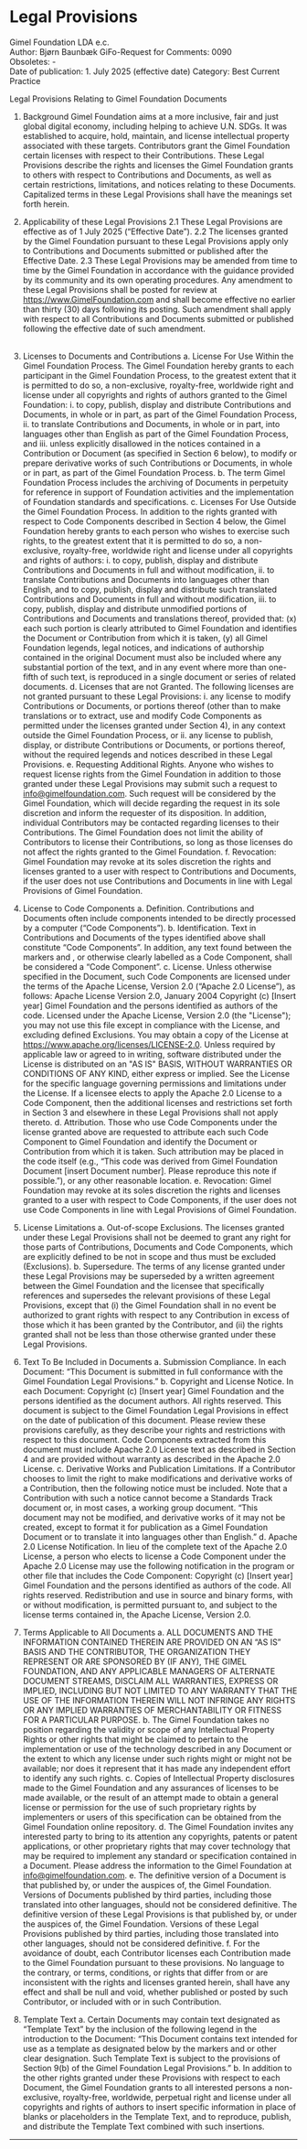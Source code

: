 # Legal Provisions

Gimel Foundation LDA e.c.		             		 
Author: Bjørn Baunbæk
GiFo-Request for Comments: 0090                               	 
Obsoletes: -                                           			 
Date of publication: 1. July 2025 (effective date)
Category: Best Current Practice


Legal Provisions Relating to Gimel Foundation Documents


1. Background
Gimel Foundation aims at a more inclusive, fair and just global digital economy, including helping to achieve U.N. SDGs. It was established to acquire, hold, maintain, and license intellectual property associated with these targets. Contributors grant the Gimel Foundation certain licenses with respect to their Contributions. These Legal Provisions describe the rights and licenses the Gimel Foundation grants to others with respect to Contributions and Documents, as well as certain restrictions, limitations, and notices relating to these Documents. Capitalized terms in these Legal Provisions shall have the meanings set forth herein.

2. Applicability of these Legal Provisions
2.1 These Legal Provisions are effective as of 1 July 2025 (“Effective Date”).
2.2 The licenses granted by the Gimel Foundation pursuant to these Legal Provisions apply only to Contributions and Documents submitted or published after the Effective Date.
2.3 These Legal Provisions may be amended from time to time by the Gimel Foundation in accordance with the guidance provided by its community and its own operating procedures. Any amendment to these Legal Provisions shall be posted for review at https://www.GimelFoundation.com and shall become effective no earlier than thirty (30) days following its posting. Such amendment shall apply with respect to all Contributions and Documents submitted or published following the effective date of such amendment. 	
 
3. Licenses to Documents and Contributions
a. License For Use Within the Gimel Foundation Process. The Gimel Foundation hereby grants to each participant in the Gimel Foundation Process, to the greatest extent that it is permitted to do so, a non-exclusive, royalty-free, worldwide right and license under all copyrights and rights of authors granted to the Gimel Foundation:
i. to copy, publish, display and distribute Contributions and Documents, in whole or in part, as part of the Gimel Foundation Process,
ii. to translate Contributions and Documents, in whole or in part, into languages other than English as part of the Gimel Foundation Process, and
iii. unless explicitly disallowed in the notices contained in a Contribution or Document (as specified in Section 6 below), to modify or prepare derivative works of such Contributions or Documents, in whole or in part, as part of the Gimel Foundation Process.
b. The term Gimel Foundation Process includes the archiving of Documents in perpetuity for reference in support of Foundation activities and the implementation of Foundation standards and specifications.
c. Licenses For Use Outside the Gimel Foundation Process. In addition to the rights granted with respect to Code Components described in Section 4 below, the Gimel Foundation hereby grants to each person who wishes to exercise such rights, to the greatest extent that it is permitted to do so, a non-exclusive, royalty-free, worldwide right and license under all copyrights and rights of authors:
i. to copy, publish, display and distribute Contributions and Documents in full and without modification,
ii. to translate Contributions and Documents into languages other than English, and to copy, publish, display and distribute such translated Contributions and Documents in full and without modification,
iii. to copy, publish, display and distribute unmodified portions of Contributions and Documents and translations thereof, provided that:
(x) each such portion is clearly attributed to Gimel Foundation and identifies the Document or Contribution from which it is taken,
(y) all Gimel Foundation legends, legal notices, and indications of authorship contained in the original Document must also be included where any substantial portion of the text, and in any event where more than one-fifth of such text, is reproduced in a single document or series of related documents.
d. Licenses that are not Granted. The following licenses are not granted pursuant to these Legal Provisions:
i. any license to modify Contributions or Documents, or portions thereof (other than to make translations or to extract, use and modify Code Components as permitted under the licenses granted under Section 4), in any context outside the Gimel Foundation Process, or
ii. any license to publish, display, or distribute Contributions or Documents, or portions thereof, without the required legends and notices described in these Legal Provisions.
e. Requesting Additional Rights. Anyone who wishes to request license rights from the Gimel Foundation in addition to those granted under these Legal Provisions may submit such a request to info@gimelfoundation.com. Such request will be considered by the Gimel Foundation, which will decide regarding the request in its sole discretion and inform the requester of its disposition. In addition, individual Contributors may be contacted regarding licenses to their Contributions. The Gimel Foundation does not limit the ability of Contributors to license their Contributions, so long as those licenses do not affect the rights granted to the Gimel Foundation.
f. Revocation: Gimel Foundation may revoke at its soles discretion the rights and licenses granted to a user with respect to Contributions and Documents, if the user does not use Contributions and Documents in line with Legal Provisions of Gimel Foundation.

4. License to Code Components
a. Definition. Contributions and Documents often include components intended to be directly processed by a computer (“Code Components”).
b. Identification. Text in Contributions and Documents of the types identified above shall constitute “Code Components”. In addition, any text found between the markers and , or otherwise clearly labelled as a Code Component, shall be considered a “Code Component”.
c. License. Unless otherwise specified in the Document, such Code Components are licensed under the terms of the Apache License, Version 2.0 (“Apache 2.0 License”), as follows:
Apache License
Version 2.0, January 2004
Copyright (c) [Insert year] Gimel Foundation and the persons identified as authors of the code.
Licensed under the Apache License, Version 2.0 (the "License"); you may not use this file except in compliance with the License, and excluding defined Exclusions.
You may obtain a copy of the License at https://www.apache.org/licenses/LICENSE-2.0.
Unless required by applicable law or agreed to in writing, software distributed under the License is distributed on an "AS IS" BASIS, WITHOUT WARRANTIES OR CONDITIONS OF ANY KIND, either express or implied. See the License for the specific language governing permissions and limitations under the License.
If a licensee elects to apply the Apache 2.0 License to a Code Component, then the additional licenses and restrictions set forth in Section 3 and elsewhere in these Legal Provisions shall not apply thereto.
d. Attribution. Those who use Code Components under the license granted above are requested to attribute each such Code Component to Gimel Foundation and identify the Document or Contribution from which it is taken. Such attribution may be placed in the code itself (e.g., “This code was derived from Gimel Foundation Document [insert Document number]. Please reproduce this note if possible.”), or any other reasonable location.
e. Revocation: Gimel Foundation may revoke at its soles discretion the rights and licenses granted to a user with respect to Code Components, if the user does not use Code Components in line with Legal Provisions of Gimel Foundation.

5. License Limitations
a. Out-of-scope Exclusions. The licenses granted under these Legal Provisions shall not be deemed to grant any right for those parts of Contributions, Documents and Code Components, which are explicitly defined to be not in scope and thus must be excluded (Exclusions).
b. Supersedure. The terms of any license granted under these Legal Provisions may be superseded by a written agreement between the Gimel Foundation and the licensee that specifically references and supersedes the relevant provisions of these Legal Provisions, except that (i) the Gimel Foundation shall in no event be authorized to grant rights with respect to any Contribution in excess of those which it has been granted by the Contributor, and (ii) the rights granted shall not be less than those otherwise granted under these Legal Provisions.

6. Text To Be Included in Documents
a. Submission Compliance. In each Document:
“This Document is submitted in full conformance with the Gimel Foundation Legal Provisions.”
b. Copyright and License Notice. In each Document:
Copyright (c) [Insert year] Gimel Foundation and the persons identified as the document authors. All rights reserved.
This document is subject to the Gimel Foundation Legal Provisions in effect on the date of publication of this document. Please review these provisions carefully, as they describe your rights and restrictions with respect to this document. Code Components extracted from this document must include Apache 2.0 License text as described in Section 4 and are provided without warranty as described in the Apache 2.0 License.
c. Derivative Works and Publication Limitations. If a Contributor chooses to limit the right to make modifications and derivative works of a Contribution, then the following notice must be included. Note that a Contribution with such a notice cannot become a Standards Track document or, in most cases, a working group document.
“This document may not be modified, and derivative works of it may not be created, except to format it for publication as a Gimel Foundation Document or to translate it into languages other than English.”
d. Apache 2.0 License Notification. In lieu of the complete text of the Apache 2.0 License, a person who elects to license a Code Component under the Apache 2.0 License may use the following notification in the program or other file that includes the Code Component:
Copyright (c) [Insert year] Gimel Foundation and the persons identified as authors of the code. All rights reserved.
Redistribution and use in source and binary forms, with or without modification, is permitted pursuant to, and subject to the license terms contained in, the Apache License, Version 2.0.

7. Terms Applicable to All Documents
a. ALL DOCUMENTS AND THE INFORMATION CONTAINED THEREIN ARE PROVIDED ON AN “AS IS” BASIS AND THE CONTRIBUTOR, THE ORGANIZATION THEY REPRESENT OR ARE SPONSORED BY (IF ANY), THE GIMEL FOUNDATION, AND ANY APPLICABLE MANAGERS OF ALTERNATE DOCUMENT STREAMS, DISCLAIM ALL WARRANTIES, EXPRESS OR IMPLIED, INCLUDING BUT NOT LIMITED TO ANY WARRANTY THAT THE USE OF THE INFORMATION THEREIN WILL NOT INFRINGE ANY RIGHTS OR ANY IMPLIED WARRANTIES OF MERCHANTABILITY OR FITNESS FOR A PARTICULAR PURPOSE.
b. The Gimel Foundation takes no position regarding the validity or scope of any Intellectual Property Rights or other rights that might be claimed to pertain to the implementation or use of the technology described in any Document or the extent to which any license under such rights might or might not be available; nor does it represent that it has made any independent effort to identify any such rights.
c. Copies of Intellectual Property disclosures made to the Gimel Foundation and any assurances of licenses to be made available, or the result of an attempt made to obtain a general license or permission for the use of such proprietary rights by implementers or users of this specification can be obtained from the Gimel Foundation online repository.
d. The Gimel Foundation invites any interested party to bring to its attention any copyrights, patents or patent applications, or other proprietary rights that may cover technology that may be required to implement any standard or specification contained in a Document. Please address the information to the Gimel Foundation at info@gimelfoundation.com.
e. The definitive version of a Document is that published by, or under the auspices of, the Gimel Foundation. Versions of Documents published by third parties, including those translated into other languages, should not be considered definitive. The definitive version of these Legal Provisions is that published by, or under the auspices of, the Gimel Foundation. Versions of these Legal Provisions published by third parties, including those translated into other languages, should not be considered definitive.
f. For the avoidance of doubt, each Contributor licenses each Contribution made to the Gimel Foundation pursuant to these provisions. No language to the contrary, or terms, conditions, or rights that differ from or are inconsistent with the rights and licenses granted herein, shall have any effect and shall be null and void, whether published or posted by such Contributor, or included with or in such Contribution.

9. Template Text
a. Certain Documents may contain text designated as “Template Text” by the inclusion of the following legend in the introduction to the Document:
“This Document contains text intended for use as a template as designated below by the markers  and  or other clear designation. Such Template Text is subject to the provisions of Section 9(b) of the Gimel Foundation Legal Provisions.”
b. In addition to the other rights granted under these Provisions with respect to each Document, the Gimel Foundation grants to all interested persons a non-exclusive, royalty-free, worldwide, perpetual right and license under all copyrights and rights of authors to insert specific information in place of blanks or placeholders in the Template Text, and to reproduce, publish, and distribute the Template Text combined with such insertions.

* * *


